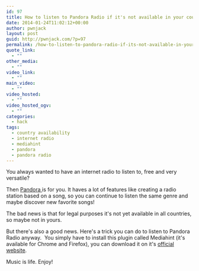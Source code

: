 ```yaml
---
id: 97
title: How to listen to Pandora Radio if it's not available in your country
date: 2014-01-24T11:02:12+00:00
author: pwnjack
layout: post
guid: http://pwnjack.com/?p=97
permalink: /how-to-listen-to-pandora-radio-if-its-not-available-in-your-country/
quote_link:
  - ""
other_media:
  - ""
video_link:
  - ""
main_video:
  - ""
video_hosted:
  - ""
video_hosted_ogv:
  - ""
categories:
  - hack
tags:
  - country availability
  - internet radio
  - mediahint
  - pandora
  - pandora radio
---
```

You always wanted to have an internet radio to listen to, free and very versatile?

Then <a title="Pandora Internet Radio" href="http://www.pandora.com" target="_blank">Pandora </a>is for you. It haves a lot of features like creating a radio station based on a song, so you can continue to listen the same genre and maybe discover new favorite songs!

The bad news is that for legal purposes it's not yet available in all countries, so maybe not in yours.

But there's also a good news. Here's a trick you can do to listen to Pandora Radio anyway.  You simply have to install this plugin called Mediahint (it's available for Chrome and Firefox), you can download it on it's <a title="Media Hint" href="https://mediahint.com" target="_blank">official website</a>.

Music is life. Enjoy!